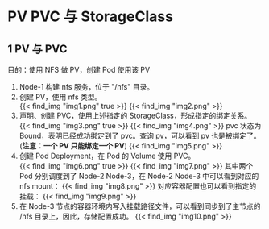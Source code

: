 # PV PVC 与 StorageClass


## 1 PV 与 PVC
目的：使用 NFS 做 PV，创建 Pod 使用该 PV
1. Node-1 构建 nfs 服务，位于 "/nfs" 目录。
2. 创建 PV，使用 nfs 类型。
<br>{{< find_img "img1.png" true >}}
{{< find_img "img2.png" >}}
3. 声明、创建 PVC，使用上述指定的 StorageClass，形成指定的绑定关系。
<br>{{< find_img "img3.png" true >}}
{{< find_img "img4.png" >}}
pvc 状态为 Bound，表明已经成功绑定到了 pvc。查询 pv，可以看到 pv 也是被绑定了。(**注意：一个 PV 只能绑定一个 PV**)
{{< find_img "img5.png" >}}
4. 创建 Pod Deployment，在 Pod 的 Volume 使用 PVC。
<br>{{< find_img "img6.png" true >}}
{{< find_img "img7.png" >}}
其中两个 Pod 分别调度到了 Node-2 Node-3，在 Node-2 Node-3 中可以看到对应的 nfs mount：
{{< find_img "img8.png" >}}
对应容器配置也可以看到指定的挂载：
{{< find_img "img9.png" >}}
5. 在 Node-3 节点的容器环境内写入挂载路径文件，可以看到同步到了主节点的 /nfs 目录上，因此，存储配置成功。
{{< find_img "img10.png" >}}

